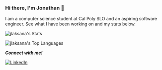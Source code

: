 ### Hi there, I'm Jonathan 👋

I am a computer science student at Cal Poly SLO and an aspiring software engineer. See what I have been working on and my stats below.

![jlaksana's Stats](https://github-readme-stats-khaki-nu-59.vercel.app/api?username=jlaksana&theme=tokyonight&hide=stars&show=reviews&show_icons=true&hide_border=true&count_private=true&include_all_commits=true)

![jlaksana's Top Languages](https://github-readme-stats-khaki-nu-59.vercel.app/api/top-langs/?username=jlaksana&theme=tokyonight&show_icons=true&hide_border=true&layout=donut&hide=PureBasic&count_private=true&include_all_commits=true)

***Connect with me!***

<a href="https://www.linkedin.com/in/jlaksana/" target="_blank"><img src="https://img.shields.io/badge/LinkedIn-%230077B5.svg?&style=flat-square&logo=linkedin&logoColor=white" alt="LinkedIn"></a>
